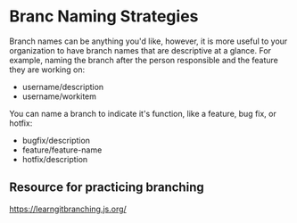 # Branc Naming Strategies

Branch names can be anything you'd like, however, it is more useful to your organization to have branch names that are descriptive at a glance. For example, naming the branch after the person responsible and the feature they are working on:

- username/description
- username/workitem

You can name a branch to indicate it's function, like a feature, bug fix, or hotfix:

- bugfix/description
- feature/feature-name
- hotfix/description

## Resource for practicing branching

https://learngitbranching.js.org/
